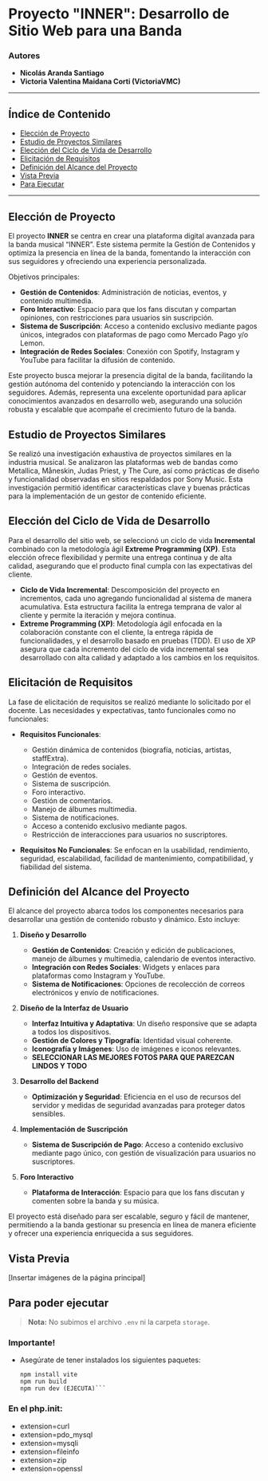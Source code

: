 # Proyecto "INNER": Desarrollo de Sitio Web para una Banda

### Autores

-   **Nicolás Aranda Santiago**
-   **Victoria Valentina Maidana Corti (VictoriaVMC)**

---

## Índice de Contenido

-   [Elección de Proyecto](#elección-de-proyecto)
-   [Estudio de Proyectos Similares](#estudio-de-proyectos-similares)
-   [Elección del Ciclo de Vida de Desarrollo](#elección-del-ciclo-de-vida-de-desarrollo)
-   [Elicitación de Requisitos](#elicitation-de-requisitos)
-   [Definición del Alcance del Proyecto](#definición-del-alcance-del-proyecto)
-   [Vista Previa](#vista-previa)
-   [Para Ejecutar](#para-poder-ejecutar)

---

## Elección de Proyecto

El proyecto **INNER** se centra en crear una plataforma digital avanzada para la banda musical “INNER”. Este sistema permite la Gestión de Contenidos y optimiza la presencia en línea de la banda, fomentando la interacción con sus seguidores y ofreciendo una experiencia personalizada.

Objetivos principales:

-   **Gestión de Contenidos**: Administración de noticias, eventos, y contenido multimedia.
-   **Foro Interactivo**: Espacio para que los fans discutan y compartan opiniones, con restricciones para usuarios sin suscripción.
-   **Sistema de Suscripción**: Acceso a contenido exclusivo mediante pagos únicos, integrados con plataformas de pago como Mercado Pago y/o Lemon.
-   **Integración de Redes Sociales**: Conexión con Spotify, Instagram y YouTube para facilitar la difusión de contenido.

Este proyecto busca mejorar la presencia digital de la banda, facilitando la gestión autónoma del contenido y potenciando la interacción con los seguidores.
Además, representa una excelente oportunidad para aplicar conocimientos avanzados en desarrollo web, asegurando una solución robusta y escalable que acompañe el crecimiento futuro de la banda.

## Estudio de Proyectos Similares

Se realizó una investigación exhaustiva de proyectos similares en la industria musical. Se analizaron las plataformas web de bandas como Metallica, Måneskin, Judas Priest, y The Cure, así como prácticas de diseño y funcionalidad observadas en sitios respaldados por Sony Music. Esta investigación permitió identificar características clave y buenas prácticas para la implementación de un gestor de contenido eficiente.

## Elección del Ciclo de Vida de Desarrollo

Para el desarrollo del sitio web, se seleccionó un ciclo de vida **Incremental** combinado con la metodología ágil **Extreme Programming (XP)**. Esta elección ofrece flexibilidad y permite una entrega continua y de alta calidad, asegurando que el producto final cumpla con las expectativas del cliente.

-   **Ciclo de Vida Incremental**: Descomposición del proyecto en incrementos, cada uno agregando funcionalidad al sistema de manera acumulativa. Esta estructura facilita la entrega temprana de valor al cliente y permite la iteración y mejora continua.
-   **Extreme Programming (XP)**: Metodología ágil enfocada en la colaboración constante con el cliente, la entrega rápida de funcionalidades, y el desarrollo basado en pruebas (TDD). El uso de XP asegura que cada incremento del ciclo de vida incremental sea desarrollado con alta calidad y adaptado a los cambios en los requisitos.

## Elicitación de Requisitos

La fase de elicitación de requisitos se realizó mediante lo solicitado por el docente. Las necesidades y expectativas, tanto funcionales como no funcionales:

-   **Requisitos Funcionales**:

    -   Gestión dinámica de contenidos (biografía, noticias, artistas, staffExtra).
    -   Integración de redes sociales.
    -   Gestión de eventos.
    -   Sistema de suscripción.
    -   Foro interactivo.
    -   Gestión de comentarios.
    -   Manejo de álbumes multimedia.
    -   Sistema de notificaciones.
    -   Acceso a contenido exclusivo mediante pagos.
    -   Restricción de interacciones para usuarios no suscriptores.

-   **Requisitos No Funcionales**: Se enfocan en la usabilidad, rendimiento, seguridad, escalabilidad, facilidad de mantenimiento, compatibilidad, y fiabilidad del sistema.

## Definición del Alcance del Proyecto

El alcance del proyecto abarca todos los componentes necesarios para desarrollar una gestión de contenido robusto y dinámico. Esto incluye:

1. **Diseño y Desarrollo**

    - **Gestión de Contenidos**: Creación y edición de publicaciones, manejo de álbumes y multimedia, calendario de eventos interactivo.
    - **Integración con Redes Sociales**: Widgets y enlaces para plataformas como Instagram y YouTube.
    - **Sistema de Notificaciones**: Opciones de recolección de correos electrónicos y envío de notificaciones.

2. **Diseño de la Interfaz de Usuario**

    - **Interfaz Intuitiva y Adaptativa**: Un diseño responsive que se adapta a todos los dispositivos.
    - **Gestión de Colores y Tipografía**: Identidad visual coherente.
    - **Iconografía y Imágenes**: Uso de imágenes e iconos relevantes.
    - **SELECCIONAR LAS MEJORES FOTOS PARA QUE PAREZCAN LINDOS Y TODO**

3. **Desarrollo del Backend**

    - **Optimización y Seguridad**: Eficiencia en el uso de recursos del servidor y medidas de seguridad avanzadas para proteger datos sensibles.

4. **Implementación de Suscripción**

    - **Sistema de Suscripción de Pago**: Acceso a contenido exclusivo mediante pago único, con gestión de visualización para usuarios no suscriptores.

5. **Foro Interactivo**
    - **Plataforma de Interacción**: Espacio para que los fans discutan y comenten sobre la banda y su música.

El proyecto está diseñado para ser escalable, seguro y fácil de mantener, permitiendo a la banda gestionar su presencia en línea de manera eficiente y ofrecer una experiencia enriquecida a sus seguidores.

## Vista Previa

[Insertar imágenes de la página principal]

## Para poder ejecutar

> **Nota:** No subimos el archivo `.env` ni la carpeta `storage`.

### Importante!

-   Asegúrate de tener instalados los siguientes paquetes:
    ````composer upgrade
    npm install vite
    npm run build
    npm run dev (EJECUTA)```
    ````

### En el php.init:

-   extension=curl
-   extension=pdo_mysql
-   extension=mysqli
-   extension=fileinfo
-   extension=zip
-   extension=openssl
